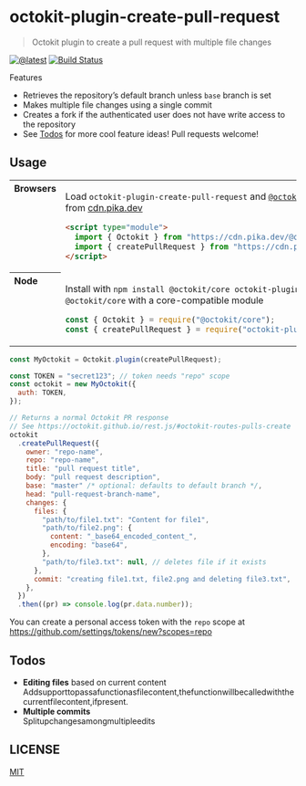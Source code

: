# octokit-plugin-create-pull-request

> Octokit plugin to create a pull request with multiple file changes

[![@latest](https://img.shields.io/npm/v/octokit-plugin-create-pull-request.svg)](https://www.npmjs.com/package/octokit-plugin-create-pull-request)
[![Build Status](https://github.com/gr2m/octokit-plugin-create-pull-request/workflows/Test/badge.svg)](https://github.com/gr2m/octokit-plugin-create-pull-request/actions?query=workflow%3ATest+branch%3Amain)

Features

- Retrieves the repository’s default branch unless `base` branch is set
- Makes multiple file changes using a single commit
- Creates a fork if the authenticated user does not have write access to the
  repository
- See [Todos](#todos) for more cool feature ideas! Pull requests welcome!

## Usage

<table>
<tbody valign=top align=left>
<tr><th>
Browsers
</th><td width=100%>

Load `octokit-plugin-create-pull-request` and [`@octokit/core`](https://github.com/octokit/core.js) (or core-compatible module) directly from [cdn.pika.dev](https://cdn.pika.dev)

```html
<script type="module">
  import { Octokit } from "https://cdn.pika.dev/@octokit/core";
  import { createPullRequest } from "https://cdn.pika.dev/octokit-plugin-create-pull-request";
</script>
```

</td></tr>
<tr><th>
Node
</th><td>

Install with `npm install @octokit/core octokit-plugin-create-pull-request`. Optionally replace `@octokit/core` with a core-compatible module

```js
const { Octokit } = require("@octokit/core");
const { createPullRequest } = require("octokit-plugin-create-pull-request");
```

</td></tr>
</tbody>
</table>

```js
const MyOctokit = Octokit.plugin(createPullRequest);

const TOKEN = "secret123"; // token needs "repo" scope
const octokit = new MyOctokit({
  auth: TOKEN,
});

// Returns a normal Octokit PR response
// See https://octokit.github.io/rest.js/#octokit-routes-pulls-create
octokit
  .createPullRequest({
    owner: "repo-name",
    repo: "repo-name",
    title: "pull request title",
    body: "pull request description",
    base: "master" /* optional: defaults to default branch */,
    head: "pull-request-branch-name",
    changes: {
      files: {
        "path/to/file1.txt": "Content for file1",
        "path/to/file2.png": {
          content: "_base64_encoded_content_",
          encoding: "base64",
        },
        "path/to/file3.txt": null, // deletes file if it exists
      },
      commit: "creating file1.txt, file2.png and deleting file3.txt",
    },
  })
  .then((pr) => console.log(pr.data.number));
```

You can create a personal access token with the `repo` scope at
https://github.com/settings/tokens/new?scopes=repo

## Todos

- **Editing files** based on current content  
  Addsupporttopassafunctionasfilecontent,thefunctionwillbecalledwiththecurrentfilecontent,ifpresent.
- **Multiple commits**  
  Splitupchangesamongmultipleedits

## LICENSE

[MIT](LICENSE)
